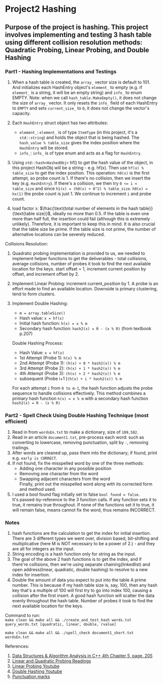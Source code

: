 # Project2 Hashing

## Purpose of the project is hashing. This project involves implementing and testing 3 hash table using different collision resolution methods: Quadratic Probing, Linear Probing, and Double Hashing

### Part1 - Hashing Implementations and Testings

1. When a hash table is created, the `array_` vector size is default to 101. And initializes each HashEntry object's `element_` to empty (e.g. if `element_` is a string, it will be an empty string) and `info_` to enum EMPTY. Note: when we call `hash_table.MakeEmpty()`, it does not change the size of `array_` vector. It only resets the `info_` field of each HashEntry to `EMPTY` and sets `current_size_` to `0`, it does not change the vector's capacity.

2. Each `HashEntry` struct object has two attributes:
   - `element_`: `element_` is of type `ItemType` (in this project, it's a `std::string`) and holds the object that is being hashed. The `hash_value % table_size` gives the index position where the `HashEntry` will be stored.
   - `info_`: `info_` is of type enum and acts as a flag for `HashEntry`.

3. Using `std::hash<HashedObj>`  hf() to get the hash value of the object, in this project HashObj will be a string - e.g. hf(x). Then use `hf(x) % table_size` to get the index position. This operation: `h0(x)` is the first attempt, so probe count is 1. If there's no collision, then we insert the key (e.g. `HashEntry`). If there's a collision, we then try `0 <= i < table_size` and since `h1(x) = (h0(x) + 0^2) % table_size`. `h0(x) = hx(1)` the probe count is just 1. We continue to increment `i` and probe count.

4. load factor `λ`: $\frac{\text{total number of elements in the hash table}}{\text{table size}}$, ideally no more than 0.5. If the table is even one more than half full, the insertion could fail (although this is extremely unlikely). Therefore, it is important to keep this in mind. It is also crucial that the table size be prime. If the table size is not prime, the number of alternative locations can be severely reduced.

Collisions Resolution:

1. Quadratic probing implementation is provided to us, we needed to implement helper functions to get the deliverables - total collisions, average collisions, number of probes it took to find the next available location for the keys.
start offset = 1, increment current position by offset, and increment offset by 2.

2. Implement Linear Probing: increment current_position by 1. A probe is an effort made to find an available location. Downside is primary clustering, tend to form clusters.

3. Implement Double Hashing:

   - `m = array.tableSize()`
   - Hash value: `x = hf(x)`
   - Initial hash function: `h(x) = x % m`
   - Secondary hash function: `hash2(x) = R - (x % R)` (from textbook p.207)

   Double Hashing Process:
   - Hash Value: `x = hf(x)`
   - 1st Attempt (Probe 1): `h(x) % m`
   - 2nd Attempt (Probe 1): `(h(x) + 0 * hash2(x)) % m`
   - 3rd Attempt (Probe 2): `(h(x) + 1 * hash2(x)) % m`
   - 4th Attempt (Probe 3): `(h(x) + 2 * hash2(x)) % m`
   - subsequent (Probe i+1 )`(h(x) + i * hash2(x)) % m`

   For each attempt `i` from `0 to m-1`, the hash function adjusts the probe sequence to handle collisions effectively. This method combines a primary hash function `h(x) = x % m` with a secondary hash function `hash2(x) = R - (x % R)`

### Part2 - Spell Check Using Double Hashing Technique (most efficient)

1. Read in from `wordsEn.txt` to make a dictionary, size of `109,582`.
2. Read in an article `document1.txt`, pre-process each word: such as converting to lowercase, removing punctuation, split by `-`, removing trailings.
3. After words are cleaned up, pass them into the dictionary; if found, print e.g. `early is CORRECT`.
4. If not found, fix the misspelled word by one of the three methods:
   - Adding one character in any possible position
   - Removing one character from the word
   - Swapping adjacent characters from the word  
Finally, print out the misspelled word along with its corrected form and method used.
5. I used a bool found flag initially set to false `bool found = false`.  
It's passed-by-reference to the 3 function calls. If any function sets it to true, it remains true throughout. If none of the functions set it to true, it will remain false, means cannot fix the word, thus remains INCORRECT.  

### Notes

1. hash functions are the calculation to get the index for initial insertion. There are 3 different types we went over, division based, bit-shifting and multiplicative (here M is NOT necessary to be a power of 2.) - and they are all for integers as the input.
2. String encoding is a hash function only for string as the input.
3. The goal of the above 2 hash functions is to get the index, and if there're collisions, then we're using separate chaining(linkedlist) and open address(linear, quadratic, double hashing) to resolve to a new index for insertion.
4. Double the amount of data you expect to put into the table
A prime number. This is because if my hash table size is, say, 100, then any hash key that's a multiple of 100 will first try to go into index 100, causing a collision after the first insert. A good hash function will scatter the data evenly throughout the hash table.
Number of probes it took to find the next available location for the keys.

Command to run:  
`make clean && make all && ./create_and_test_hash words.txt query_words.txt [quadratic, linear, double, rvalue]`

`make clean && make all && ./spell_check document1_short.txt wordsEn.txt`

References:

1. [Data Structures & Algorithm Analysis in C++ 4th Chapter 5, page. 205](https://www.uoitc.edu.iq/images/documents/informatics-institute/Competitive_exam/DataStructures.pdf)
2. [Linear and Quadratic Probing Readings](https://www.andrew.cmu.edu/course/15-310/applications/ln/hashing-review.html#:~:text=Quadratic%20Probing%20is%20just%20like,it%20looks%20ahead%201%20position)
3. [Linear Probing Youtube](https://www.youtube.com/watch?v=zeMa9sg-VJM)
4. [Double Hashing Youtube](https://www.youtube.com/watch?v=AYcsTOeFVas&t=718s)
5. [Punctuation marks](https://www.dictionary.com/browse/punctuation-mark)
